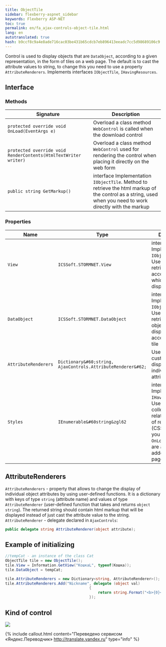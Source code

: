 ```yaml
--- 
title: ObjectTile 
sidebar: flexberry-aspnet_sidebar 
keywords: Flexberry ASP-NET 
toc: true 
permalink: en/fa_ajax-controls-object-tile.html 
lang: en 
autotranslated: true 
hash: b9ccf8c9a4e8ade716cac03be431b65cdcb7eb896413eeadc7cc5d98689106c9 
--- 
```


Control is used to display objects that are `DataObject`, according to a given representation, in the form of tiles on a web page. The default is to cast the attribute values to string, to change this you need to use a property `AttributeRenderers`. Implements interfaces `IObjectTile`, `IHavingResources`. 

## Interface 

### Methods 

| Signature | Description| 
|----------------|--------------------| 
| `protected override void OnLoad(EventArgs e)` | Overload a class method `WebControl` is called when the download control| 
| `protected override void RenderContents(HtmlTextWriter writer)` | Overload a class method `WebControl` used for rendering the control when placing it directly on the web form| 
| `public string GetMarkup()` | interface Implementation `IObjectTile`. Method to retrieve the html markup of the control as a string, used when you need to work directly with the markup| 

### Properties 

| Name | Type | Description| 
|---------------|-------------------|----------------------------| 
| `View` | `ICSSoft.STORMNET.View` | interface Implementation `IObjectTile`. Used to set or retrieve the view according to which objects are displayed| 
| `DataObject` | `ICSSoft.STORMNET.DataObject` | interface Implementation `IObjectTile`. Used to set or retrieve a data object that is displayed according to the tile| 
| `AttributeRenderers` | `Dictionary&#60;string, AjaxControls.AttributeRenderer&#62;` | Used to customize the display of individual attributes| 
| `Styles` | `IEnumerable&#60string&zgl62` | interface Implementation `IHavingResources`. Use to retrieve collections related to control of resources (CSS). But when you call a method `OnLoad` resources are automatically added to the page| 

## AttributeRenderers 

`AttributeRenderers` - property that allows to change the display of individual object attributes by using user-defined functions. It is a dictionary with keys of type `string` (attribute name) and values of type `AttributeRenderer` (user-defined function that takes and returns `object` `string`). The returned string should contain html markup that will be displayed instead of just cast the attribute value to the string. `AttributeRenderer` - delegate declared in `AjaxControls`: 

```csharp
public delegate string AttributeRenderer(object attribute);
``` 

## Example of initializing 

```csharp
//tempCat - an instance of the class Cat 
ObjectTile tile = new ObjectTile();
tile.View = Information.GetView("КошкаL", typeof(Кошка));
tile.DataObject = tempCat;

tile.AttributeRenderers = new Dictionary<string, AttributeRenderer>();
tile.AttributeRenderers.Add("Nickname", delegate (object val)
                                      {
                                          return string.Format("<b>{0}</b>", val);
                                      });
``` 

## Kind of control 

![](/images/pages/products/flexberry-aspnet/controls/object-tile.png) 



{% include callout.html content="Переведено сервисом «Яндекс.Переводчик» <http://translate.yandex.ru>" type="info" %}